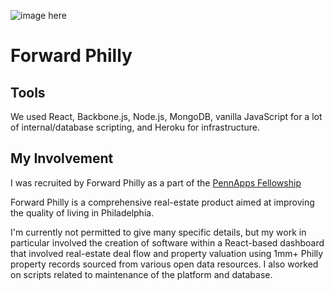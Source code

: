 ![image here](image_url)

# Forward Philly

## Tools

We used React, Backbone.js, Node.js, MongoDB, vanilla JavaScript for a lot of internal/database scripting, and Heroku for infrastructure.

## My Involvement

I was recruited by Forward Philly as a part of the [PennApps Fellowship]()

Forward Philly is a comprehensive real-estate product aimed at improving the quality of living in Philadelphia.

I'm currently not permitted to give many specific details, but my work in particular involved the creation of software within a React-based dashboard that involved real-estate deal flow and property valuation using 1mm+ Philly property records sourced from various open data resources. I also worked on scripts related to maintenance of the platform and database.
